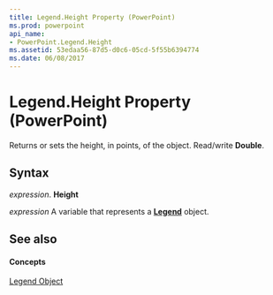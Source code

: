 ```yaml
---
title: Legend.Height Property (PowerPoint)
ms.prod: powerpoint
api_name:
- PowerPoint.Legend.Height
ms.assetid: 53edaa56-87d5-d0c6-05cd-5f55b6394774
ms.date: 06/08/2017
---
```



# Legend.Height Property (PowerPoint)

Returns or sets the height, in points, of the object. Read/write **Double**.


## Syntax

 _expression_. **Height**

 _expression_ A variable that represents a **[Legend](legend-object-powerpoint.md)** object.


## See also


#### Concepts


[Legend Object](legend-object-powerpoint.md)

